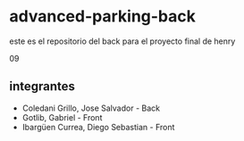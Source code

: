 # advanced-parking-back

este es el repositorio del back para el proyecto final de henry


09

## integrantes

- Coledani Grillo, Jose Salvador - Back 
- Gotlib, Gabriel - Front
- Ibargüen Currea, Diego Sebastian - Front
